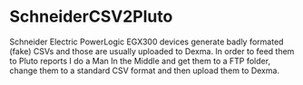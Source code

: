 # SchneiderCSV2Pluto
Schneider Electric PowerLogic EGX300 devices generate badly formated (fake) CSVs and those are usually uploaded to Dexma.
In order to feed them to Pluto reports I do a Man In the Middle and get them to a FTP folder, change them to a standard CSV format and then upload them to Dexma.
